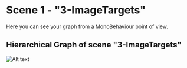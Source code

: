 # Scene 1 - "3-ImageTargets"
Here you can see your graph from a MonoBehaviour point of view.

## Hierarchical Graph of scene "3-ImageTargets"

![Alt text](./3-ImageTargets/3-ImageTargets_monobehaviour_dot.svg)
